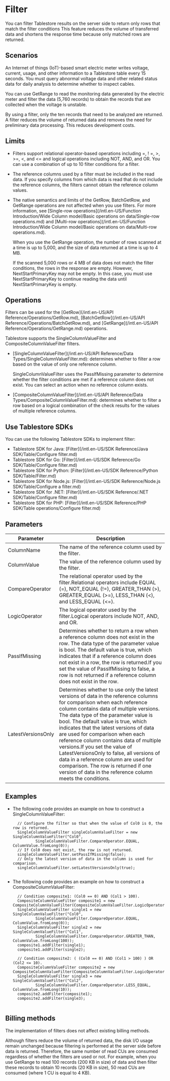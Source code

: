 # Filter

You can filter Tablestore results on the server side to return only rows that match the filter conditions This feature reduces the volume of transferred data and shortens the response time because only matched rows are returned.

## Scenarios

An Internet of things \(IoT\)-based smart electric meter writes voltage, current, usage, and other information to a Tablestore table every 15 seconds. You must query abnormal voltage data and other related status data for daily analysis to determine whether to inspect cables.

You can use GetRange to read the monitoring data generated by the electric meter and filter the data \(5,760 records\) to obtain the records that are collected when the voltage is unstable.

By using a filter, only the ten records that need to be analyzed are returned. A filter reduces the volume of returned data and removes the need for preliminary data processing. This reduces development costs.

## Limits

-   Filters support relational operator-based operations including =, ! =, \>, \>=, <, and <= and logical operations including NOT, AND, and OR. You can use a combination of up to 10 filter conditions for a filter.
-   The reference columns used by a filter must be included in the read data. If you specify columns from which data is read that do not include the reference columns, the filters cannot obtain the reference column values.
-   The native semantics and limits of the GetRow, BatchGetRow, and GetRange operations are not affected when you use filters. For more information, see [Single-row operations](/intl.en-US/Function Introduction/Wide Column model/Basic operations on data/Single-row operations.md) and [Multi-row operations](/intl.en-US/Function Introduction/Wide Column model/Basic operations on data/Multi-row operations.md).

    When you use the GetRange operation, the number of rows scanned at a time is up to 5,000, and the size of data returned at a time is up to 4 MB.

    If the scanned 5,000 rows or 4 MB of data does not match the filter conditions, the rows in the response are empty. However, NextStartPrimaryKey may not be empty. In this case, you must use NextStartPrimaryKey to continue reading the data until NextStartPrimaryKey is empty.


## Operations

Filters can be used for the [GetRow](/intl.en-US/API Reference/Operations/GetRow.md), [BatchGetRow](/intl.en-US/API Reference/Operations/BatchGetRow.md), and [GetRange](/intl.en-US/API Reference/Operations/GetRange.md) operations.

Tablestore supports the SingleColumnValueFilter and CompositeColumnValueFilter filters.

-   [SingleColumnValueFilter](/intl.en-US/API Reference/Data Types/SingleColumnValueFilter.md): determines whether to filter a row based on the value of only one reference column.

    SingleColumnValueFilter uses the PassIfMissing parameter to determine whether the filter conditions are met if a reference column does not exist. You can select an action when no reference column exists.

-   [CompositeColumnValueFilter](/intl.en-US/API Reference/Data Types/CompositeColumnValueFilter.md): determines whether to filter a row based on a logical combination of the check results for the values of multiple reference columns.

## Use Tablestore SDKs

You can use the following Tablestore SDKs to implement filter:

-   Tablestore SDK for Java: [Filter](/intl.en-US/SDK Reference/Java SDK/Table/Configure filter.md)
-   Tablestore SDK for Go: [Filter](/intl.en-US/SDK Reference/Go SDK/Table/Configure filter.md)
-   Tablestore SDK for Python: [Filter](/intl.en-US/SDK Reference/Python SDK/Table/Filter.md)
-   Tablestore SDK for Node.js: [Filter](/intl.en-US/SDK Reference/Node.js SDK/Table/Configure a filter.md)
-   Tablestore SDK for .NET: [Filter](/intl.en-US/SDK Reference/.NET SDK/Table/Configure filter.md)
-   Tablestore SDK for PHP: [Filter](/intl.en-US/SDK Reference/PHP SDK/Table operations/Configure filter.md)

## Parameters

|Parameter|Description|
|---------|-----------|
|ColumnName|The name of the reference column used by the filter.|
|ColumnValue|The value of the reference column used by the filter.|
|CompareOperator|The relational operator used by the filter.Relational operators include EQUAL \(=\), NOT\_EQUAL \(!=\), GREATER\_THAN \(\>\), GREATER\_EQUAL \(\>=\), LESS\_THAN \(<\), and LESS\_EQUAL \(<=\). |
|LogicOperator|The logical operator used by the filter.Logical operators include NOT, AND, and OR. |
|PassIfMissing|Determines whether to return a row when a reference column does not exist in the row. The data type of the parameter value is bool. The default value is true, which indicates that if a reference column does not exist in a row, the row is returned.If you set the value of PassIfMissing to false, a row is not returned if a reference column does not exist in the row. |
|LatestVersionsOnly|Determines whether to use only the latest versions of data in the reference columns for comparison when each reference column contains data of multiple versions. The data type of the parameter value is bool. The default value is true, which indicates that the latest versions of data are used for comparison when each reference column contains data of multiple versions.If you set the value of LatestVersionsOnly to false, all versions of data in a reference column are used for comparison. The row is returned if one version of data in the reference column meets the conditions. |

## Examples

-   The following code provides an example on how to construct a SingleColumnValueFilter:

    ```
      // Configure the filter so that when the value of Col0 is 0, the row is returned.
      SingleColumnValueFilter singleColumnValueFilter = new SingleColumnValueFilter("Col0",
              SingleColumnValueFilter.CompareOperator.EQUAL, ColumnValue.fromLong(0));
      // If Col0 does not exist, the row is not returned.
      singleColumnValueFilter.setPassIfMissing(false);
      // Only the latest version of data in the column is used for comparison.
      singleColumnValueFilter.setLatestVersionsOnly(true);
                        
    ```

-   The following code provides an example on how to construct a CompositeColumnValueFilter:

    ```
      // Condition composite1: (Col0 == 0) AND (Col1 > 100).
      CompositeColumnValueFilter composite1 = new CompositeColumnValueFilter(CompositeColumnValueFilter.LogicOperator.AND);
      SingleColumnValueFilter single1 = new SingleColumnValueFilter("Col0",
              SingleColumnValueFilter.CompareOperator.EQUAL, ColumnValue.fromLong(0));
      SingleColumnValueFilter single2 = new SingleColumnValueFilter("Col1",
              SingleColumnValueFilter.CompareOperator.GREATER_THAN, ColumnValue.fromLong(100));
      composite1.addFilter(single1);
      composite1.addFilter(single2);
    
      // Condition composite2: ( (Col0 == 0) AND (Col1 > 100) ) OR (Col2 <= 10).
      CompositeColumnValueFilter composite2 = new CompositeColumnValueFilter(CompositeColumnValueFilter.LogicOperator.OR);
      SingleColumnValueFilter single3 = new SingleColumnValueFilter("Col2",
              SingleColumnValueFilter.CompareOperator.LESS_EQUAL, ColumnValue.fromLong(10));
      composite2.addFilter(composite1);
      composite2.addFilter(single3);
                        
    ```


## Billing methods

The implementation of filters does not affect existing billing methods.

Although filters reduce the volume of returned data, the disk I/O usage remain unchanged because filtering is performed at the server side before data is returned. Therefore, the same number of read CUs are consumed regardless of whether the filters are used or not. For example, when you use GetRange to read 100 records \(200 KB in size\) of data and then filter these records to obtain 10 records \(20 KB in size\), 50 read CUs are consumed \(where 1 CU is equal to 4 KB\).

